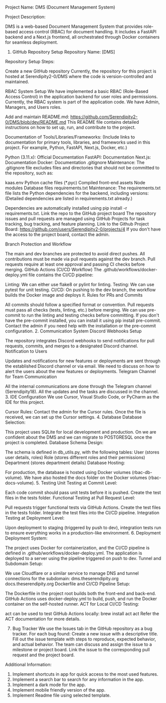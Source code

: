 Project Name: DMS (Document Management System)

Project Description:

DMS is a web-based Document Management System that provides role-based access control (RBAC) for document handling. It includes a FastAPI backend and a Next.js frontend, all orchestrated through Docker containers for seamless deployment.

1. GitHub Repository Setup
Repository Name: [DMS]

Repository Setup Steps:

Create a new GitHub repository
Currently, the repository for this project is hosted at Serendipity2-0/DMS where the code is version-controlled and maintained.

RBAC System Setup
We have implemented a basic RBAC (Role-Based Access Control) in the application backend for user roles and permissions.
Currently, the RBAC system is part of the application code. We have Admin, Managers, and Users roles.

Add and maintain README.md: https://github.com/Serendipity2-0/DMS/blob/dev/README.md This README file contains detailed instructions on how to set up, run, and contribute to the project.

Documentation of Tools/Libraries/Frameworks:
(Include links to documentation for primary tools, libraries, and frameworks used in this project. For example, Python, FastAPI, Next.js, Docker, etc.)

Python (3.11.x): Official Documentation
FastAPI: Documentation
Next.js: Documentation
Docker: Documentation
.gitignore Maintenance:
The .gitignore file excludes files and directories that should not be committed to the repository, such as:

kaas.env
Python cache files (*.pyc)
Compiled front-end assets
Node modules
Database files
requirements.txt Maintenance:
The requirements.txt file lists the Python dependencies for the backend, including versions: (Detailed dependencies are listed in requirements.txt already.)

Dependencies are automatically installed using pip install -r requirements.txt.
Link the repo to the GitHub project board
The repository issues and pull requests are managed using GitHub Projects for task tracking, bug tracking, and feature planning.
Link to the Github Project Board: https://github.com/users/Serendipity2-0/projects/4 If you don't have the access to the project board, contact the admin.

Branch Protection and Workflow

The main and dev branches are protected to avoid direct pushes.
All contributions must be made via pull requests against the dev branch.
Pull requests require at least one approval and passing CI checks before merging.
GitHub Actions (CI/CD Workflow)
The .github/workflows/docker-deploy.yml file contains the CI/CD pipeline:

Linting: We can either use flake8 or pylint for linting.
Testing: We can use pytest for unit testing.
CI/CD: On pushing to the dev branch, the workflow builds the Docker image and deploys it.
Rules for PRs and Commits

All commits should follow a specified format or convention.
Pull requests must pass all checks (tests, linting, etc.) before merging.
We can use pre-commit to run the linting and testing checks before committing. If you don't have the pre-commit installed, you can install it using pip install pre-commit. Contact the admin if you need help with the installation or the pre-commit configuration.
2. Communication System
Discord Webhooks Setup

The repository integrates Discord webhooks to send notifications for pull requests, commits, and merges to a designated Discord channel.
Notification to Users

Updates and notifications for new features or deployments are sent through the established Discord channel or via email.
We need to discuss on how to alert the users about the new features or deployments.
Telegram Channel for Team Communication

All the internal communications are done through the Telegram channel (Serendipity18).
All the updates and the tasks are discussed in the channel.
3. IDE Configuration
We use Cursor, Visual Studio Code, or PyCharm as the IDE for this project.

Cursor Rules:
Contact the admin for the Cursor rules.
Once the file is received, we can set up the Cursor settings.
4. Database
Database Selection:

This project uses SQLite for local development and production.
On we are confident about the DMS and we can migrate to POSTGRESQL once the project is completed.
Database Schema Design:

The schema is defined in db_utils.py, with the following tables:
User (stores user details, roles)
Role (stores different roles and their permissions)
Department (stores department details)
Database Hosting:

For production, the database is hosted using Docker volumes (rbac-db-volume).
We have also hosted the docs folder on the Docker volumes (rbac-docs-volume).
5. Testing
Unit Testing at Commit Level:

Each code commit should pass unit tests before it is pushed.
Create the test files in the tests folder.
Functional Testing at Pull Request Level:

Pull requests trigger functional tests via GitHub Actions.
Create the test files in the tests folder.
Integrate the test files into the CI/CD pipeline.
Integration Testing at Deployment Level:

Upon deployment to staging (triggered by push to dev), integration tests run to ensure everything works in a production-like environment.
6. Deployment
Deployment System:

The project uses Docker for containerization, and the CI/CD pipeline is defined in .github/workflows/docker-deploy.yml.
The application is deployed to a server using the pipeline triggered on push to dev.
Tunnel and Subdomain Setup:

We use Cloudflare or a similar service to manage DNS and tunnel connections for the subdomain:
dms.theserendipity.org
docs.theserendipity.org
Dockerfile and CI/CD Pipeline Setup:

The Dockerfile in the project root builds both the front-end and back-end.
GitHub Actions uses docker-deploy.yml to build, push, and run the Docker container on the self-hosted runner.
ACT for Local CI/CD Testing:

act can be used to test GitHub Actions locally:
brew install act
act
Refer the ACT documentation for more details.

7. Bug Tracker
We use the Issues tab in the GitHub repository as a bug tracker.
For each bug found:
Create a new issue with a descriptive title.
Fill out the issue template with steps to reproduce, expected behavior, and actual behavior.
The team can discuss and assign the issue to a milestone or project board.
Link the issue to the corresponding pull request and the project board.

Additional Information:
1. Implement shortcuts in app for quick access to the most used features.
2. Implement a search bar to search for any information in the app.
3. Implement a dark mode for the app.
4. Implement mobile friendly version of the app.
5. Implement Readme file using selected template.
